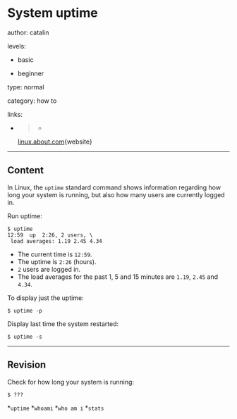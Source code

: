 # System uptime
author: catalin

levels:

  - basic

  - beginner

type: normal

category: how to

links:

  - >-
    [linux.about.com](http://linux.about.com/od/howtos/fl/Boast-How-Long-Your-Linux-System-Has-Been-Running-Using-uptime.htm){website}

---
## Content

In Linux, the `uptime` standard command shows information regarding how long your system is running, but also how many users are currently logged in.

Run uptime:
```
$ uptime
12:59  up  2:26, 2 users, \
 load averages: 1.19 2.45 4.34
```

- The current time is `12:59`.
- The uptime is `2:26` (hours).
- `2` users are logged in.
- The load averages for the past 1, 5 and 15 minutes are `1.19`, `2.45` and `4.34`.

To display just the uptime:
```
$ uptime -p
```
Display last time the system restarted:
```
$ uptime -s
```

---
## Revision

Check for how long your system is running: 
```
$ ???
```
*`uptime`
*`whoami`
*`who am i`
*`stats`
